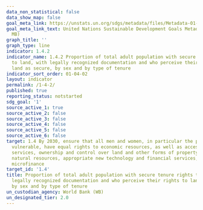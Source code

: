 ```yaml
---
data_non_statistical: false
data_show_map: false
goal_meta_link: https://unstats.un.org/sdgs/metadata/files/Metadata-01-04-02.pdf
goal_meta_link_text: United Nations Sustainable Development Goals Metadata (PDF 4.0
  MB)
graph_title: ''
graph_type: line
indicator: 1.4.2
indicator_name: 1.4.2 Proportion of total adult population with secure tenure rights
  to land, with legally recognized documentation and who perceive their rights to
  land as secure, by sex and by type of tenure
indicator_sort_order: 01-04-02
layout: indicator
permalink: /1-4-2/
published: true
reporting_status: notstarted
sdg_goal: '1'
source_active_1: true
source_active_2: false
source_active_3: false
source_active_4: false
source_active_5: false
source_active_6: false
target: 1.4 By 2030, ensure that all men and women, in particular the poor and the
  vulnerable, have equal rights to economic resources, as well as access to basic
  services, ownership and control over land and other forms of property, inheritance,
  natural resources, appropriate new technology and financial services, including
  microfinance
target_id: '1.4'
title: Proportion of total adult population with secure tenure rights to land, with
  legally recognized documentation and who perceive their rights to land as secure,
  by sex and by type of tenure
un_custodian_agency: World Bank (WB)
un_designated_tier: 2.0
---
```

